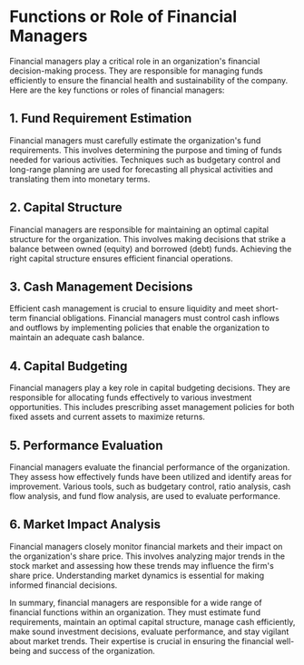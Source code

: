 # Functions or Role of Financial Managers

Financial managers play a critical role in an organization's financial decision-making process. They are responsible for managing funds efficiently to ensure the financial health and sustainability of the company. Here are the key functions or roles of financial managers:

## 1. Fund Requirement Estimation

Financial managers must carefully estimate the organization's fund requirements. This involves determining the purpose and timing of funds needed for various activities. Techniques such as budgetary control and long-range planning are used for forecasting all physical activities and translating them into monetary terms.

## 2. Capital Structure

Financial managers are responsible for maintaining an optimal capital structure for the organization. This involves making decisions that strike a balance between owned (equity) and borrowed (debt) funds. Achieving the right capital structure ensures efficient financial operations.

## 3. Cash Management Decisions

Efficient cash management is crucial to ensure liquidity and meet short-term financial obligations. Financial managers must control cash inflows and outflows by implementing policies that enable the organization to maintain an adequate cash balance.

## 4. Capital Budgeting

Financial managers play a key role in capital budgeting decisions. They are responsible for allocating funds effectively to various investment opportunities. This includes prescribing asset management policies for both fixed assets and current assets to maximize returns.

## 5. Performance Evaluation

Financial managers evaluate the financial performance of the organization. They assess how effectively funds have been utilized and identify areas for improvement. Various tools, such as budgetary control, ratio analysis, cash flow analysis, and fund flow analysis, are used to evaluate performance.

## 6. Market Impact Analysis

Financial managers closely monitor financial markets and their impact on the organization's share price. This involves analyzing major trends in the stock market and assessing how these trends may influence the firm's share price. Understanding market dynamics is essential for making informed financial decisions.

In summary, financial managers are responsible for a wide range of financial functions within an organization. They must estimate fund requirements, maintain an optimal capital structure, manage cash efficiently, make sound investment decisions, evaluate performance, and stay vigilant about market trends. Their expertise is crucial in ensuring the financial well-being and success of the organization.
